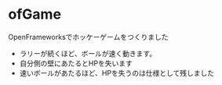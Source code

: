 # ofGame

OpenFrameworksでホッケーゲームをつくりました

* ラリーが続くほど、ボールが速く動きます。
* 自分側の壁にあたるとHPを失います
* 速いボールがあたるほど、HPを失うのは仕様として残しました
